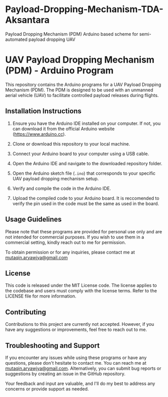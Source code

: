 # Payload-Dropping-Mechanism-TDA-Aksantara
Payload Dropping Mechanism (PDM) Arduino based scheme for semi-automated payload dropping UAV
# UAV Payload Dropping Mechanism (PDM) - Arduino Program

This repository contains the Arduino programs for a UAV Payload Dropping Mechanism (PDM). The PDM is designed to be used with an unmanned aerial vehicle (UAV) to facilitate controlled payload releases during flights.

## Installation Instructions

1. Ensure you have the Arduino IDE installed on your computer. If not, you can download it from the official Arduino website (https://www.arduino.cc).

2. Clone or download this repository to your local machine.

3. Connect your Arduino board to your computer using a USB cable.

4. Open the Arduino IDE and navigate to the downloaded repository folder.

5. Open the Arduino sketch file (`.ino`) that corresponds to your specific UAV payload dropping mechanism setup.

6. Verify and compile the code in the Arduino IDE.

7. Upload the compiled code to your Arduino board. It is reccomended to verify the pin used in the code must be the same as used in the board.

## Usage Guidelines

Please note that these programs are provided for personal use only and are not intended for commercial purposes. If you wish to use them in a commercial setting, kindly reach out to me for permission.

To obtain permission or for any inquiries, please contact me at mutaqin.aryawjya@gmail.com

## License

This code is released under the MIT License code. The license applies to the codebase and users must comply with the license terms. Refer to the LICENSE file for more information.

## Contributing

Contributions to this project are currently not accepted. However, if you have any suggestions or improvements, feel free to reach out to me.

## Troubleshooting and Support

If you encounter any issues while using these programs or have any questions, please don't hesitate to contact me. You can reach me at mutaqin.aryawjya@gmail.com. Alternatively, you can submit bug reports or suggestions by creating an issue in the GitHub repository.

Your feedback and input are valuable, and I'll do my best to address any concerns or provide support as needed.

